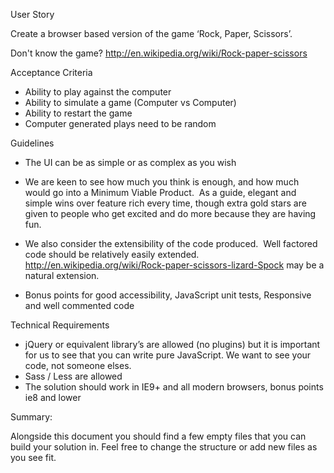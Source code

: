 User Story

Create a browser based version of the game ‘Rock, Paper, Scissors’.

Don't know the game? http://en.wikipedia.org/wiki/Rock-paper-scissors

Acceptance Criteria

- Ability to play against the computer
- Ability to simulate a game (Computer vs Computer)
- Ability to restart the game
- Computer generated plays need to be random

Guidelines

- The UI can be as simple or as complex as you wish

- We are keen to see how much you think is enough, and how much would go into a Minimum Viable Product.  As a guide, elegant and simple wins over feature rich every time, though extra gold stars are given to people who get excited and do more because they are having fun.

- We also consider the extensibility of the code produced.  Well factored code should be relatively easily extended. http://en.wikipedia.org/wiki/Rock-paper-scissors-lizard-Spock may be a natural extension. 

- Bonus points for good accessibility, JavaScript unit tests, Responsive and well commented code




Technical Requirements

- jQuery or equivalent library’s are allowed (no plugins) but it is important for us to see that you can write pure JavaScript. We want to see your code, not someone elses.
- Sass / Less are allowed
- The solution should work in IE9+ and all modern browsers, bonus points ie8 and lower

Summary:

Alongside this document you should find a few empty files that you can build your solution in. Feel free to change the structure or add new files as you see fit.
